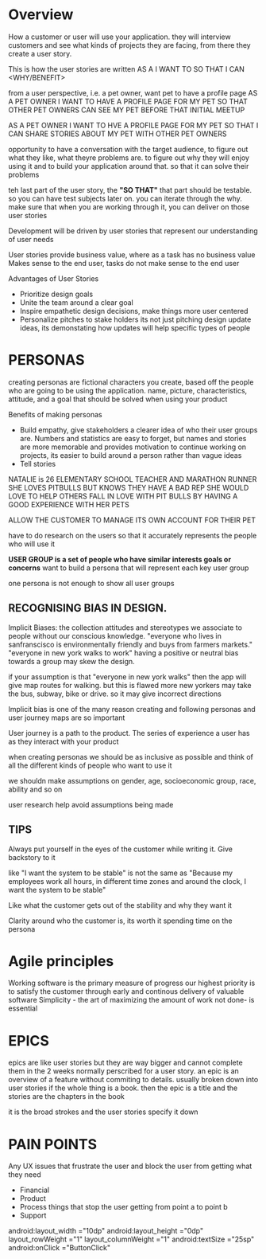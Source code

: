 # Overview

How a customer or user will use your application. they will interview customers and see what kinds of projects they are facing, from there they create a user story.

This is how the user stories are written
AS A <USER ROLE>
I WANT TO <ACTION>
SO THAT I CAN <WHY/BENEFIT>

from a user perspective, i.e. a pet owner, want pet to have a profile page
AS A PET OWNER
I WANT TO HAVE A PROFILE PAGE FOR MY PET
SO THAT OTHER PET OWNERS CAN SEE MY PET BEFORE THAT INITIAL MEETUP

AS A PET OWNER
I WANT TO HVE A PROFILE PAGE FOR MY PET 
SO THAT I CAN SHARE STORIES ABOUT MY PET WITH OTHER PET OWNERS

opportunity to have a conversation with the target audience, to figure out what they like, what theyre problems are. to figure out why they will enjoy using it and to build your application around that. so that it can solve their problems

teh last part of the user story, the **"SO THAT"** that part should be testable. so you can have test subjects later on. you can iterate through the why. make sure that when you are working through it, you can deliver on those user stories

Development will be driven by user stories that represent our understanding of user needs

User stories provide business value, where as a task has no business value
Makes sense to the end user, tasks do not make sense to the end user


Advantages of User Stories
- Prioritize design goals
- Unite the team around a clear goal
- Inspire empathetic design decisions, make things more user centered
- Personalize pitches to stake holders its not just pitching design update ideas, its demonstating how updates will help specific types of people

# PERSONAS

creating personas are fictional characters you create, based off the people who are going to be using the application. 
name, picture, characteristics, attitude, and a goal that should be solved when using your product

Benefits of making personas
- Build empathy, give stakeholders a clearer idea of who their user groups are. Numbers and statistics are easy to forget, but names and stories are more memorable and provides motivation to continue working on projects, its easier to build around a person rather than vague ideas
- Tell stories

NATALIE is 26
ELEMENTARY SCHOOL TEACHER AND MARATHON RUNNER
SHE LOVES PITBULLS BUT KNOWS THEY HAVE A BAD REP
SHE WOULD LOVE TO HELP OTHERS FALL IN LOVE WITH PIT BULLS BY HAVING A GOOD EXPERIENCE WITH HER PETS

ALLOW THE CUSTOMER TO MANAGE ITS OWN ACCOUNT FOR THEIR PET

have to do research on the users so that it accurately represents the people who will use it

**USER GROUP is a set of people who have similar interests goals or concerns**
want to build a persona that will represent each key user group

one persona is not enough to show all user groups

## RECOGNISING BIAS IN DESIGN.

Implicit Biases: the collection attitudes and stereotypes we associate to people without our conscious knowledge. "everyone who lives in sanfranscisco is environmentally friendly and buys from farmers markets." "everyone in new york walks to work" having a positive or neutral bias towards a group may skew the design. 

if your assumption is that "everyone in new york walks" then the app will give map routes for walking. but this is flawed more new yorkers may take the bus, subway, bike or drive. so it may give incorrect directions

Implicit bias is one of the many reason creating and following personas and user journey maps are so important

User journey is a path to the product. The series of experience a user has as they interact with your product

when creating personas we should be as inclusive as possible and think of all the different kinds of people who want to use it

we shouldn make assumptions on gender, age, socioeconomic group, race, ability and so on

user research help avoid assumptions being made

## TIPS
Always put yourself in the eyes of the customer while writing it. Give backstory to it

like "I want the system to be stable" is not the same as
"Because my employees work all hours, in different time zones and around the clock, I want the system to be stable"

Like what the customer gets out of the stability and why they want it 

Clarity around who the customer is, its worth it spending time on the persona

# Agile principles

Working software is the primary measure of progress
our highest priority is to satisfy the customer through early and continous delivery of valuable software
Simplicity - the art of maximizing the amount of work not done- is essential

# EPICS
epics are like user stories but they are way bigger and cannot complete them in the 2 weeks normally perscribed for a user story.
an epic is an overview of a feature without commiting to details. usually broken down into user stories
if the whole thing is a book. then the epic is a title and the stories are the chapters in the book

it is the broad strokes and the user stories specify it down

# PAIN POINTS

Any UX issues that frustrate the user and block the user from getting what they need

- Financial
- Product
- Process things that stop the user getting from point a to point b
- Support


android:layout_width ="10dp"
android:layout_height ="0dp"
layout_rowWeight ="1"
layout_columnWeight ="1"
android:textSize ="25sp"
android:onClick ="ButtonClick"